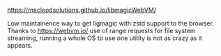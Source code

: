 https://macleodsolutions.github.io/libmagicWebVM/

Low maintainence way to get ligmagic with zstd support to the browser. Thanks to https://webvm.io/ use of range requests for file system streaming, running a whole OS to use one utility is not as crazy as it appears.

